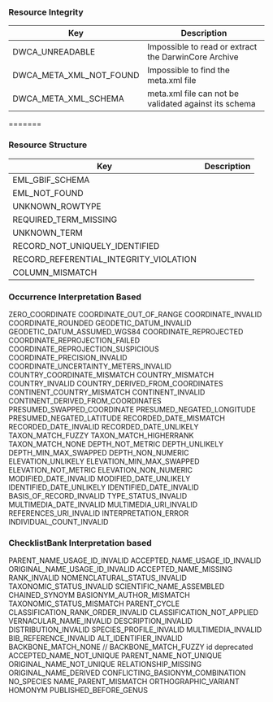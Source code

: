 ### Resource Integrity
|Key            |Description    |
| ------------- | ------------- |
DWCA_UNREADABLE | Impossible to read or extract the DarwinCore Archive
DWCA_META_XML_NOT_FOUND | Impossible to find the meta.xml file
DWCA_META_XML_SCHEMA | meta.xml file can not be validated against its schema
=======

### Resource Structure
|Key            |Description    |
| ------------- | ------------- |
|EML_GBIF_SCHEMA|
|EML_NOT_FOUND|
|UNKNOWN_ROWTYPE|
|REQUIRED_TERM_MISSING|
|UNKNOWN_TERM|
|RECORD_NOT_UNIQUELY_IDENTIFIED|
|RECORD_REFERENTIAL_INTEGRITY_VIOLATION|
|COLUMN_MISMATCH|

### Occurrence Interpretation Based
ZERO_COORDINATE
COORDINATE_OUT_OF_RANGE
COORDINATE_INVALID
COORDINATE_ROUNDED
GEODETIC_DATUM_INVALID
GEODETIC_DATUM_ASSUMED_WGS84
COORDINATE_REPROJECTED
COORDINATE_REPROJECTION_FAILED
COORDINATE_REPROJECTION_SUSPICIOUS
COORDINATE_PRECISION_INVALID
COORDINATE_UNCERTAINTY_METERS_INVALID
COUNTRY_COORDINATE_MISMATCH
COUNTRY_MISMATCH
COUNTRY_INVALID
COUNTRY_DERIVED_FROM_COORDINATES
CONTINENT_COUNTRY_MISMATCH
CONTINENT_INVALID
CONTINENT_DERIVED_FROM_COORDINATES
PRESUMED_SWAPPED_COORDINATE
PRESUMED_NEGATED_LONGITUDE
PRESUMED_NEGATED_LATITUDE
RECORDED_DATE_MISMATCH
RECORDED_DATE_INVALID
RECORDED_DATE_UNLIKELY
TAXON_MATCH_FUZZY
TAXON_MATCH_HIGHERRANK
TAXON_MATCH_NONE
DEPTH_NOT_METRIC
DEPTH_UNLIKELY
DEPTH_MIN_MAX_SWAPPED
DEPTH_NON_NUMERIC
ELEVATION_UNLIKELY
ELEVATION_MIN_MAX_SWAPPED
ELEVATION_NOT_METRIC
ELEVATION_NON_NUMERIC
MODIFIED_DATE_INVALID
MODIFIED_DATE_UNLIKELY
IDENTIFIED_DATE_UNLIKELY
IDENTIFIED_DATE_INVALID
BASIS_OF_RECORD_INVALID
TYPE_STATUS_INVALID
MULTIMEDIA_DATE_INVALID
MULTIMEDIA_URI_INVALID
REFERENCES_URI_INVALID
INTERPRETATION_ERROR
INDIVIDUAL_COUNT_INVALID

### ChecklistBank Interpretation based
PARENT_NAME_USAGE_ID_INVALID
ACCEPTED_NAME_USAGE_ID_INVALID
ORIGINAL_NAME_USAGE_ID_INVALID
ACCEPTED_NAME_MISSING
RANK_INVALID
NOMENCLATURAL_STATUS_INVALID
TAXONOMIC_STATUS_INVALID
SCIENTIFIC_NAME_ASSEMBLED
CHAINED_SYNOYM
BASIONYM_AUTHOR_MISMATCH
TAXONOMIC_STATUS_MISMATCH
PARENT_CYCLE
CLASSIFICATION_RANK_ORDER_INVALID
CLASSIFICATION_NOT_APPLIED
VERNACULAR_NAME_INVALID
DESCRIPTION_INVALID
DISTRIBUTION_INVALID
SPECIES_PROFILE_INVALID
MULTIMEDIA_INVALID
BIB_REFERENCE_INVALID
ALT_IDENTIFIER_INVALID
BACKBONE_MATCH_NONE
// BACKBONE_MATCH_FUZZY id deprecated
ACCEPTED_NAME_NOT_UNIQUE
PARENT_NAME_NOT_UNIQUE
ORIGINAL_NAME_NOT_UNIQUE
RELATIONSHIP_MISSING
ORIGINAL_NAME_DERIVED
CONFLICTING_BASIONYM_COMBINATION
NO_SPECIES
NAME_PARENT_MISMATCH
ORTHOGRAPHIC_VARIANT
HOMONYM
PUBLISHED_BEFORE_GENUS
